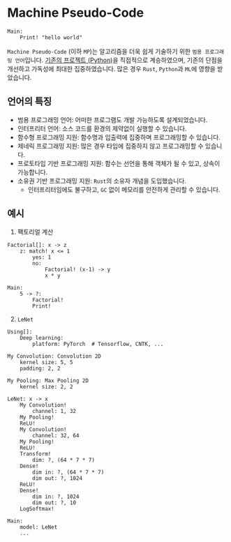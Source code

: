 # Machine Pseudo-Code
```
Main:
    Print! "hello world"
```
`Machine Pseudo-Code` (이하 `MP`)는 알고리즘을 더욱 쉽게 기술하기 위한
`범용 프로그래밍 언어`입니다.
[기존의 프로젝트 (Python)](https://github.com/kerryeon/mp)을 직접적으로 계승하였으며,
기존의 단점을 개선하고 가독성에 최대한 집중하였습니다.
많은 경우 `Rust`, `Python`과 `ML`에 영향을 받았습니다.

## 언어의 특징
* 범용 프로그래밍 언어: 어떠한 프로그램도 개발 가능하도록 설계되었습니다.
* 인터프리터 언어: 소스 코드를 환경의 제약없이 실행할 수 있습니다.
* 함수형 프로그래밍 지원: 함수명과 입출력에 집중하며 프로그래밍할 수 있습니다.
* 제네릭 프로그래밍 지원: 많은 경우 타입에 집중하지 않고 프로그래밍할 수 있습니다.
* 프로토타입 기반 프로그래밍 지원: 함수는 선언을 통해 객체가 될 수 있고, 상속이 가능합니다.
* 소유권 기반 프로그래밍 지원: `Rust`의 소유자 개념을 도입했습니다.
    * 인터프리터임에도 불구하고, `GC` 없이 메모리를 안전하게 관리할 수 있습니다.

## 예시
1. 팩토리얼 계산
```
Factorial[]: x -> z
    z: match! x <= 1
        yes: 1
        no:
            Factorial! (x-1) -> y
            x * y

Main:
    5 -> ?:
        Factorial!
        Print!

```
2. `LeNet`
```
Using[]:
    Deep learning:
        platform: PyTorch  # Tensorflow, CNTK, ...

My Convolution: Convolution 2D
    kernel size: 5, 5
    padding: 2, 2

My Pooling: Max Pooling 2D
    kernel size: 2, 2

LeNet: x -> x
    My Convolution!
        channel: 1, 32
    My Pooling!
    ReLU!
    My Convolution!
        channel: 32, 64
    My Pooling!
    ReLU!
    Transform!
        dim: ?, (64 * 7 * 7)
    Dense!
        dim in: ?, (64 * 7 * 7)
        dim out: ?, 1024
    ReLU!
    Dense!
        dim in: ?, 1024
        dim out: ?, 10
    LogSoftmax!

Main:
    model: LeNet
    ...

```
